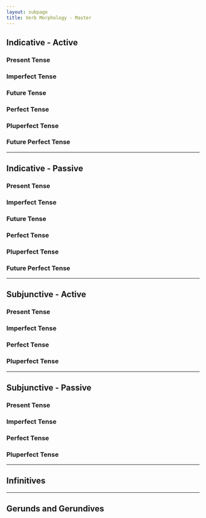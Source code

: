```yaml
---
layout: subpage
title: Verb Morphology - Master
---
```


## Indicative - Active

### Present Tense

### Imperfect Tense

### Future Tense

### Perfect Tense

### Pluperfect Tense

### Future Perfect Tense

***

## Indicative - Passive

### Present Tense

### Imperfect Tense

### Future Tense

### Perfect Tense

### Pluperfect Tense

### Future Perfect Tense

***

## Subjunctive - Active

### Present Tense

### Imperfect Tense

### Perfect Tense

### Pluperfect Tense

***

## Subjunctive - Passive

### Present Tense

### Imperfect Tense

### Perfect Tense

### Pluperfect Tense

***

## Infinitives

***

## Gerunds and Gerundives

